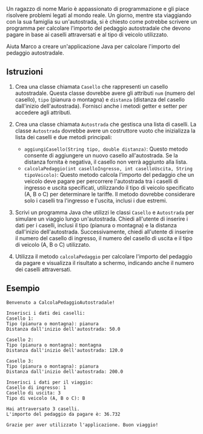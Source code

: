 Un ragazzo di nome Mario è appassionato di programmazione e gli piace risolvere problemi legati al mondo reale. Un giorno, mentre sta viaggiando con la sua famiglia su un'autostrada, si è chiesto come potrebbe scrivere un programma per calcolare l'importo del pedaggio autostradale che devono pagare in base ai caselli attraversati e al tipo di veicolo utilizzato.

Aiuta Marco a creare un'applicazione Java per calcolare l'importo del pedaggio autostradale.

## Istruzioni

1. Crea una classe chiamata `Casello` che rappresenti un casello autostradale. Questa classe dovrebbe avere gli attributi `num` (numero del casello), `tipo` (pianura o montagna) e `distanza` (distanza del casello dall'inizio dell'autostrada). Fornisci anche i metodi getter e setter per accedere agli attributi.

2. Crea una classe chiamata `Autostrada` che gestisca una lista di caselli. La classe `Autostrada` dovrebbe avere un costruttore vuoto che inizializza la lista dei caselli e due metodi principali:
   - `aggiungiCasello(String tipo, double distanza)`: Questo metodo consente di aggiungere un nuovo casello all'autostrada. Se la distanza fornita è negativa, il casello non verrà aggiunto alla lista.
   - `calcolaPedaggio(int caselloIngresso, int caselloUscita, String tipoVeicolo)`: Questo metodo calcola l'importo del pedaggio che un veicolo deve pagare per percorrere l'autostrada tra i caselli di ingresso e uscita specificati, utilizzando il tipo di veicolo specificato (A, B o C) per determinare le tariffe. Il metodo dovrebbe considerare solo i caselli tra l'ingresso e l'uscita, inclusi i due estremi.

3. Scrivi un programma Java che utilizzi le classi `Casello` e `Autostrada` per simulare un viaggio lungo un'autostrada. Chiedi all'utente di inserire i dati per i caselli, inclusi il tipo (pianura o montagna) e la distanza dall'inizio dell'autostrada. Successivamente, chiedi all'utente di inserire il numero del casello di ingresso, il numero del casello di uscita e il tipo di veicolo (A, B o C) utilizzato.

4. Utilizza il metodo `calcolaPedaggio` per calcolare l'importo del pedaggio da pagare e visualizza il risultato a schermo, indicando anche il numero dei caselli attraversati.

## Esempio

```plaintext
Benvenuto a CalcolaPedaggioAutostradale!

Inserisci i dati dei caselli:
Casello 1:
Tipo (pianura o montagna): pianura
Distanza dall'inizio dell'autostrada: 50.0

Casello 2:
Tipo (pianura o montagna): montagna
Distanza dall'inizio dell'autostrada: 120.0

Casello 3:
Tipo (pianura o montagna): pianura
Distanza dall'inizio dell'autostrada: 200.0

Inserisci i dati per il viaggio:
Casello di ingresso: 1
Casello di uscita: 3
Tipo di veicolo (A, B o C): B

Hai attraversato 3 caselli.
L'importo del pedaggio da pagare è: 36.732

Grazie per aver utilizzato l'applicazione. Buon viaggio!
```